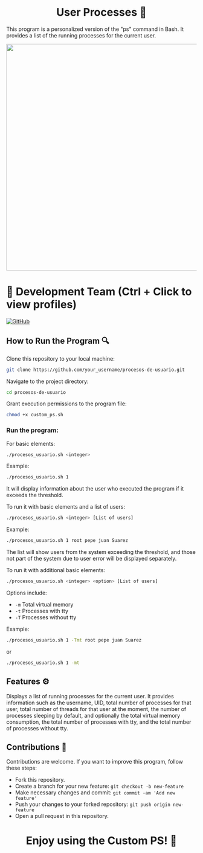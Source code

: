 <h1 align="center">User Processes 🔄 </h1>

This program is a personalized version of the "ps" command in Bash. It provides a list of the running processes for the current user.

<p  align="center" >
  <img width="600px"src="https://github.com/AlejandroDavidArzolaSaavedra/procesos-de-usuario/assets/90756437/ec70f535-d008-4b26-a881-b7ca843ff19e">
</p>

# 👥 Development Team (Ctrl + Click to view profiles)

[![GitHub](https://img.shields.io/badge/GitHub-Alejandro%20David%20Arzola%20Saavedra-blue?style=flat-square&logo=github)](https://github.com/AlejandroDavidArzolaSaavedra)

## How to Run the Program 🔍

Clone this repository to your local machine:

```bash
git clone https://github.com/your_username/procesos-de-usuario.git
```

Navigate to the project directory:

```bash
cd procesos-de-usuario
```

Grant execution permissions to the program file:

```bash
chmod +x custom_ps.sh
```

### Run the program:

For basic elements:

```bash
./procesos_usuario.sh <integer>
```

Example:

```bash
./procesos_usuario.sh 1
```

It will display information about the user who executed the program if it exceeds the threshold.

To run it with basic elements and a list of users:

```bash
./procesos_usuario.sh <integer> [List of users]
```

Example:

```bash
./procesos_usuario.sh 1 root pepe juan Suarez
```

The list will show users from the system exceeding the threshold, and those not part of the system due to user error will be displayed separately.

To run it with additional basic elements:

```bash
./procesos_usuario.sh <integer> <option> [List of users]
```

Options include:

- `-m` Total virtual memory
- `-t` Processes with tty
- `-T` Processes without tty

Example:

```bash
./procesos_usuario.sh 1 -Tmt root pepe juan Suarez
```

or

```bash
./procesos_usuario.sh 1 -mt
```

## Features ⚙️

Displays a list of running processes for the current user. It provides information such as the username, UID, total number of processes for that user, total number of threads for that user at the moment, the number of processes sleeping by default, and optionally the total virtual memory consumption, the total number of processes with tty, and the total number of processes without tty.

## Contributions 🤝

Contributions are welcome. If you want to improve this program, follow these steps:

- Fork this repository.
- Create a branch for your new feature: `git checkout -b new-feature`
- Make necessary changes and commit: `git commit -am 'Add new feature'`
- Push your changes to your forked repository: `git push origin new-feature`
- Open a pull request in this repository.

<h1 align="center">Enjoy using the Custom PS! 🚀</h1>
